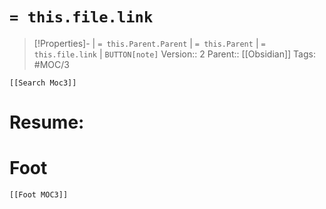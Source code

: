 # `= this.file.link`
>[!Properties]- | `= this.Parent.Parent` | `= this.Parent` | `= this.file.link` | `BUTTON[note]` 
>Version:: 2
>Parent:: [[Obsidian]]
>Tags: #MOC/3
```meta-bind-embed
[[Search Moc3]]
```
# Resume:










# Foot
```meta-bind-embed
[[Foot MOC3]]
```